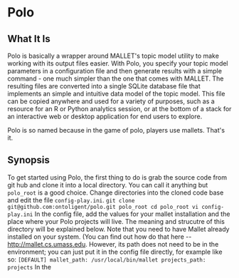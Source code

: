 # Polo

## What It Is

Polo is basically a wrapper around MALLET's topic model utility to
make working with its output files easier. With Polo, you specify your
topic model parameters in a configuration file and then generate
results with a simple command - one much simpler than the one that
comes with MALLET. The resulting files are converted into a single
SQLite database file that implements an simple and intuitive data
model of the topic model. This file can be copied anywhere and used
for a variety of purposes, such as a resource for an R or Python
analytics session, or at the bottom of a stack for an interactive web
or desktop application for end users to explore.

Polo is so named because in the game of polo, players use
mallets. That's it. 

## Synopsis

To get started using Polo, the first thing to do is grab the source
code from git hub and clone it into a local directory. You can call it
anything but `polo_root` is a good choice. Change directories into the
cloned code base and edit the file `config-play.ini`.  ``` git clone
git@github.com:ontoligent/polo.git polo_root cd polo_root vi
config-play.ini ``` In the config file, add the values for your mallet
installation and the place where your Polo projects will live. The
meaning and strucutre of this directory will be explained below. Note
that you need to have Mallet already installed on your system. (You
can find out how do that here -- http://mallet.cs.umass.edu. However,
its path does not need to be in the environment; you can just put it
in the config file directly, for example like so: ``` [DEFAULT]
mallet_path: /usr/local/bin/mallet projects_path: projects ``` In the


